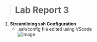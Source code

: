 > # Lab Report 3

 1. **Streamlining ssh Configuration**  
    * .ssh/config file edited using VScode  
    ![Image]()